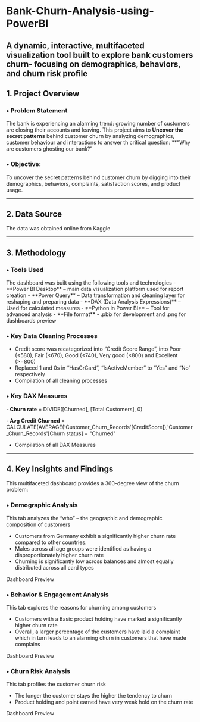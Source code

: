 # Bank-Churn-Analysis-using-PowerBI
A dynamic, interactive, multifaceted visualization tool built to explore bank customers churn- focusing on demographics, behaviors, and churn risk profile
---

<h2>1.	Project Overview</h2>

 <h3>•	Problem Statement</h3>

  The bank is experiencing an alarming trend: growing number of customers are closing their accounts and leaving. This project aims to **Uncover the secret patterns** behind customer churn by analyzing demographics, customer behaviour and interactions to answer th critical question: **“Why are customers ghosting our bank?”

  <h3>•	Objective:</h3>
  
  To uncover the secret patterns behind customer churn by digging into their demographics, behaviors, complaints, satisfaction scores, and product usage.

---

<h2>2.	Data Source</h2>

The data was obtained online from Kaggle

---

<h2>3.	Methodology</h2>

<h3>•	Tools Used</h3>
The dashboard was built using the following tools and technologies
-	**Power BI Desktop** – main data visualization platform used for report creation
-	**Power Query** – Data transformation and cleaning layer for reshaping and preparing data
-	**DAX (Data Analysis Expressions)** – Used for calculated measures
-	**Python in Power BI** – Tool for advanced analysis
-	**File format** - .pbix for development and .png for dashboards preview

<h3>•	Key Data Cleaning Processes</h3>

-	Credit score was recategorized into “Credit Score Range”, into Poor (<580), Fair (<670), Good (<740), Very good (<800) and Excellent (>=800)
-	Replaced 1 and 0s in “HasCrCard”, “IsActiveMember” to “Yes” and “No” respectively
-	Compilation of all cleaning processes

  
<h3>•	Key DAX Measures</h3>

**-	Churn rate** = DIVIDE([Churned], [Total Customers], 0)

**-	Avg Credit Churned** = CALCULATE(AVERAGE('Customer_Churn_Records'[CreditScore]),'Customer_Churn_Records'[Churn status] = "Churned"
-	Compilation of all DAX Measures

---

<h2>4.	Key Insights and Findings</h2>

This multifaceted dashboard provides a 360-degree view of the churn problem:

<h3>•	Demographic Analysis</h3>

This tab analyzes the “who” – the geographic and demographic composition of customers
  -	Customers from Germany exhibit a significantly higher churn rate compared to other countries.
  -	Males across all age groups were identified as having a disproportionately higher churn rate
  -	Churning is significantly low across balances and almost equally distributed across all card types

Dashboard Preview

<h3>•	Behavior & Engagement Analysis</h3>

This tab explores the reasons for churning among customers
  -	Customers with a Basic product holding have marked a significantly higher churn rate
  -	Overall, a larger percentage of the customers have laid a complaint which in turn leads to an alarming churn in customers that have made complains 

Dashboard Preview


<h3>•	Churn Risk Analysis</h3>

This tab profiles the customer churn risk
  -	The longer the customer stays the higher the tendency to churn
  -	Product holding and point earned have very weak hold on the churn rate

Dashboard Preview
